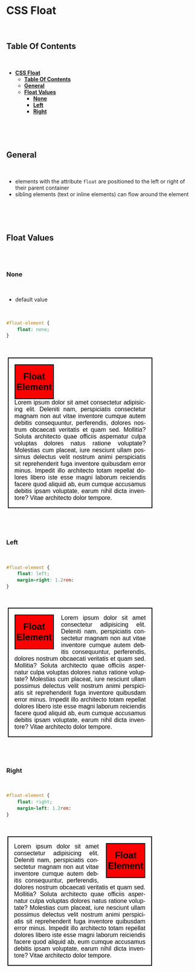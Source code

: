 # **CSS Float**
<br>

## **Table Of Contents**
<br>

- [**CSS Float**](#css-float)
  - [**Table Of Contents**](#table-of-contents)
  - [**General**](#general)
  - [**Float Values**](#float-values)
    - [**None**](#none)
    - [**Left**](#left)
    - [**Right**](#right)

<br>
<br>
<br>

## **General**
<br>

* elements with the attribute `float` are positioned to the left or right of their parent container
* sibling elements (text or inline elements) can flow around the element

<br>
<br>
<br>

## **Float Values**
<br>
<br>

### **None**
<br>

* default value

<br>

```css
#float-element {
    float: none;
}
```

<br>

![Screenshot](./pictures/float/screenshot_no_float.png)

<br>
<br>

### **Left**
<br>

```css
#float-element {
    float: left;
    margin-right: 1.2rem:
}
```

<br>

![Screenshot](./pictures/float/screenshot_float_left.png)

<br>
<br>

### **Right**
<br>

```css
#float-element {
    float: right;
    margin-left: 1.2rem:
}
```

<br>

![Screenshot](./pictures/float/screenshot_float_right.png)
